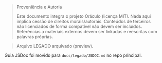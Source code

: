 > Proveniência e Autoria
>
> Este documento integra o projeto Oráculo (licença MIT).
> Nada aqui implica cessão de direitos morais/autorais.
> Conteúdos de terceiros não licenciados de forma compatível não devem ser incluídos.
> Referências a materiais externos devem ser linkadas e reescritas com palavras próprias.

> Arquivo LEGADO arquivado (preview).

Guia JSDoc foi movido para `docs/legado/JSDOC.md` no repo principal.
